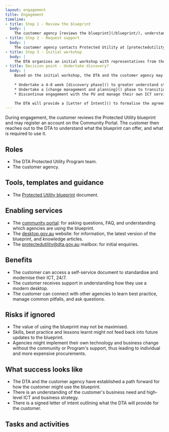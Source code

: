```yaml
---
layout: engagement
title: Engagement
timeline:
- title: Step 1 - Review the blueprint
  body: |
    The customer agency [reviews the blueprint](/blueprint/), understanding the general overview, benefits, and what it offers them. 
- title: Step 2 - Request support
  body: |
    The customer agency contacts Protected Utility at [protectedutility@dta.gov.au](mailto:protectedutility@dta.gov.au) with an [initial request email]().
- title: Step 3 - Initial workshop
  body: | 
    The DTA organises an initial workshop with representatives from the customer agency to understand their sponsorship arrangements, high level strategy, business need, budget, and governance. There may be multiple initial workshops.
- title: Decision point - Undertake discovery?
  body: | 
    Based on the initial workshop, the DTA and the customer agency may determine one of the following options:
    
    * Undertake a 4-8 week [discovery phase]() to greater understand strategy, the ICT environment, risks, and processes, and understand the agency's business readiness to use the blueprint. 
    * Undertake a [change management and planning]() phase to transition to using the blueprint from a people, change, and process perspective. 
    * Discontinue engagement with the PU and manage their own ICT services under a ['Do It Yourself' model](/faq.md). 

    The DTA will provide a [Letter of Intent]() to formalise the agreement.  
---
```


During engagement, the customer reviews the Protected Utility blueprint and may register an account on the Community Portal. The customer then reaches out to the DTA to understand what the blueprint can offer, and what is required to use it.  

## Roles

* The DTA Protected Utility Program team.
* The customer agency.

## Tools, templates and guidance

* The [Protected Utility blueprint](/blueprint/) document. 

## Enabling services

* The [community portal](https://community.desktop.gov.au/): for asking questions, FAQ, and understanding which agencies are using the blueprint. 
* The [desktop.gov.au](https://desktop.gov.au/) website: for information, the latest version of the blueprint, and knowledge articles.  
* The [protectedutility@dta.gov.au](mailto:protectedutility@dta.gov.au) mailbox: for initial enquiries. 

## Benefits

* The customer can access a self-service document to standardise and modernise their ICT, 24/7. 
* The customer receives support in understanding how they use a modern desktop. 
* The customer can connect with other agencies to learn best practice, manage common pitfalls, and ask questions. 

## Risks if ignored

* The value of using the blueprint may not be maximised.
* Skills, best practice and lessons learnt might not feed back into future updates to the blueprint. 
* Agencies might implement their own technology and business change without the community or Program's support, thus leading to individual and more expensive procurements. 

## What success looks like

* The DTA and the customer agency have established a path forward for how the customer might use the blueprint.
* There is an understanding of the customer's business need and high-level ICT and business strategy.
* There is a signed letter of intent outlining what the DTA will provide for the customer. 

## Tasks and activities
